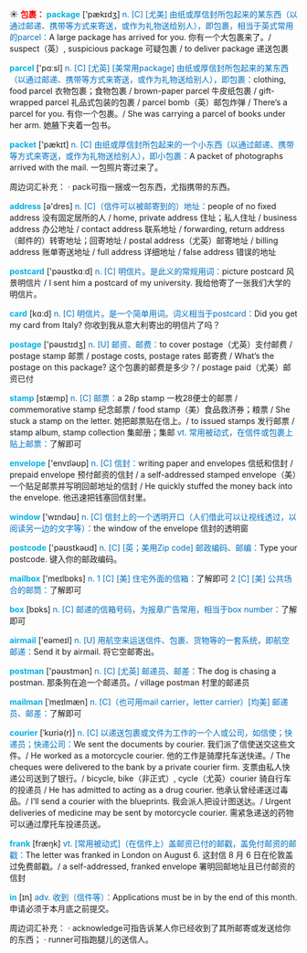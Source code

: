 ☀ <font color="red">**包裹：**</font>
<font color="sky blue">**package**</font> ['pækɪdӡ] 
<font color="#0070c0">n. [C] [尤美] 由纸或厚信封所包起来的某东西（以通过邮递、携带等方式来寄送，或作为礼物送给别人），即包裹，相当于英式常用的parcel：</font>A large package has arrived for you. 你有一个大包裹来了。/ suspect（英）, suspicious package 可疑包裹 / to deliver package 递送包裹

<font color="sky blue">**parcel**</font> ['pɑːsl] 
<font color="#0070c0">n. [C] [尤英] [美常用package] 由纸或厚信封所包起来的某东西（以通过邮递、携带等方式来寄送，或作为礼物送给别人），即包裹：</font>clothing, food parcel 衣物包裹；食物包裹 / brown-paper parcel 牛皮纸包裹 / gift-wrapped parcel 礼品式包装的包裹 / parcel bomb（英）邮包炸弹 / There’s a parcel for you. 有你一个包裹。/ She was carrying a parcel of books under her arm. 她腋下夹着一包书。

<font color="sky blue">**packet**</font> ['pækɪt] 
<font color="#0070c0">n. [C] 由纸或厚信封所包起来的一个小东西（以通过邮递、携带等方式来寄送，或作为礼物送给别人），即小包裹：</font>A packet of photographs arrived with the mail. 一包照片寄过来了。

周边词汇补充：
· pack可指一捆或一包东西，尤指携带的东西。

<font color="sky blue">**address**</font> [ə'dres] 
<font color="#0070c0">n. [C]（信件可以被邮寄到的）地址：</font>people of no fixed address 没有固定居所的人 / home, private address 住址；私人住址 / business address 办公地址 / contact address 联系地址 / forwarding, return address（邮件的）转寄地址；回寄地址 / postal address（尤英）邮寄地址 / billing address 账单寄送地址 / full address 详细地址 / false address 错误的地址

<font color="sky blue">**postcard**</font> ['pəʊstkɑːd] 
<font color="#0070c0">n. [C] 明信片。是此义的常规用词：</font>picture postcard 风景明信片 / I sent him a postcard of my university. 我给他寄了一张我们大学的明信片。

<font color="sky blue">**card**</font> [kɑːd] 
<font color="#0070c0">n. [C] 明信片。是一个简单用词。词义相当于postcard：</font>Did you get my card from Italy? 你收到我从意大利寄出的明信片了吗？

<font color="sky blue">**postage**</font> ['pəʊstɪdӡ] 
<font color="#0070c0">n. [U] 邮资、邮费：</font>to cover postage（尤英）支付邮费 / postage stamp 邮票 / postage costs, postage rates 邮寄费 / What’s the postage on this package? 这个包裹的邮费是多少？/ postage paid（尤美）邮资已付

<font color="sky blue">**stamp**</font> [stæmp] 
<font color="#0070c0">n. [C] 邮票：</font>a 28p stamp 一枚28便士的邮票 / commemorative stamp 纪念邮票 / food stamp（美）食品救济券；粮票 / She stuck a stamp on the letter. 她把邮票贴在信上。/ to issued stamps 发行邮票 / stamp album, stamp collection 集邮册；集邮 <font color="#0070c0">vt. 常用被动式，在信件或包裹上贴上邮票：</font>了解即可

<font color="sky blue">**envelope**</font> ['envɪləʊp] 
<font color="#0070c0">n. [C] 信封：</font>writing paper and envelopes 信纸和信封 / prepaid envelope 预付邮资的信封 / a self-addressed stamped envelope（美）一个贴足邮票并写明回邮地址的信封 / He quickly stuffed the money back into the envelope. 他迅速把钱塞回信封里。

<font color="sky blue">**window**</font> ['wɪndəʊ] 
<font color="#0070c0">n. [C] 信封上的一个透明开口（人们借此可以让视线透过，以阅读另一边的文字等）：</font>the window of the envelope 信封的透明窗

<font color="sky blue">**postcode**</font> ['pəʊstkəʊd] 
<font color="#0070c0">n. [C] [英；美用Zip code] 邮政编码、邮编：</font>Type your postcode. 键入你的邮政编码。

<font color="sky blue">**mailbox**</font> ['meɪlbɒks] 
<font color="#0070c0">n. 1 [C] [美] 住宅外面的信箱：</font>了解即可 <font color="#0070c0">2 [C] [美] 公共场合的邮筒：</font>了解即可

<font color="sky blue">**box**</font> [bɒks] 
<font color="#0070c0">n. [C] 邮递的信箱号码，为报章广告常用，相当于box number：</font>了解即可

<font color="sky blue">**airmail**</font> ['eəmeɪl] 
<font color="#0070c0">n. [U] 用航空来运送信件、包裹、货物等的一套系统，即航空邮递：</font>Send it by airmail. 将它空邮寄出。

<font color="sky blue">**postman**</font> ['pəʊstmən] 
<font color="#0070c0">n. [C] [尤英] 邮递员、邮差：</font>The dog is chasing a postman. 那条狗在追一个邮递员。/ village postman 村里的邮递员
                      
<font color="sky blue">**mailman**</font> [ˈmeɪlmæn]
<font color="#0070c0">n. [C]（也可用mail carrier，letter carrier）[均美] 邮递员、邮差：</font>了解即可
           
<font color="sky blue">**courier**</font> [ˈkʊriə(r)]
<font color="#0070c0">n. [C] 以递送包裹或文件为工作的一个人或公司，如信使；快递员；快递公司：</font>We sent the documents by courier. 我们派了信使送交这些文件。/ He worked as a motorcycle courier. 他的工作是骑摩托车送快递。/ The cheques were delivered to the bank by a private courier firm. 支票由私人快递公司送到了银行。/ bicycle, bike（非正式）, cycle（尤英）courier 骑自行车的投递员 / He has admitted to acting as a drug courier. 他承认曾经递送过毒品。/ I’ll send a courier with the blueprints. 我会派人把设计图送达。/ Urgent deliveries of medicine may be sent by motorcycle courier. 需紧急递送的药物可以通过摩托车投递员送。

<font color="sky blue">**frank**</font> [fræŋk]
<font color="#0070c0">vt. [常用被动式]（在信件上）盖邮资已付的邮戳，盖免付邮资的邮戳：</font>The letter was franked in London on August 6. 这封信 8 月 6 日在伦敦盖过免费邮戳。/ a self-addressed, franked envelope 署明回邮地址且已付邮资的信封

<font color="sky blue">**in**</font> [ɪn] 
<font color="#0070c0">adv. 收到（信件等）：</font>Applications must be in by the end of this month. 申请必须于本月底之前提交。

周边词汇补充：
· acknowledge可指告诉某人你已经收到了其所邮寄或发送给你的东西；
· runner可指跑腿儿的送信人。
